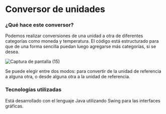 <h1> Conversor de unidades </h1>
<h3>¿Qué hace este conversor?</h3>
Podemos realizar conversiones de una unidad a otra de diferentes categorías como moneda y temperatura. El código está estructurado para que de una forma sencilla puedan 
luego agregarse más categorías, si se desea.<br>



![Captura de pantalla (15)](https://user-images.githubusercontent.com/109358449/224084514-46507d53-d3b5-4c3f-97de-da51c890c4c6.png)


Se puede elegir entre dos modos: para convertir de la unidad de referencia a alguna otra, o desde alguna otra a la unidad de referencia.


<h3>Tecnologías utilizadas</h3>

Está desarrollado con el lenguaje Java utilizando Swing para las interfaces gráficas.

